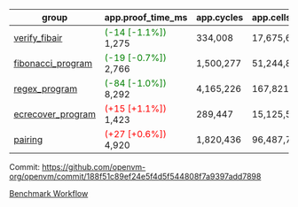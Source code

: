 | group | app.proof_time_ms | app.cycles | app.cells_used | leaf.proof_time_ms | leaf.cycles | leaf.cells_used |
| -- | -- | -- | -- | -- | -- | -- |
| [verify_fibair](https://github.com/openvm-org/openvm/blob/benchmark-results/benchmarks-pr/1255/verify_fibair-188f51c89ef24e5f4d5f544808f7a9397add7898.md) |<span style='color: green'>(-14 [-1.1%])</span> 1,275 |  334,008 |  17,675,690 |- | - | - |
| [fibonacci_program](https://github.com/openvm-org/openvm/blob/benchmark-results/benchmarks-pr/1255/fibonacci-188f51c89ef24e5f4d5f544808f7a9397add7898.md) |<span style='color: green'>(-19 [-0.7%])</span> 2,766 |  1,500,277 |  51,244,863 |- | - | - |
| [regex_program](https://github.com/openvm-org/openvm/blob/benchmark-results/benchmarks-pr/1255/regex-188f51c89ef24e5f4d5f544808f7a9397add7898.md) |<span style='color: green'>(-84 [-1.0%])</span> 8,292 |  4,165,226 |  167,821,872 |- | - | - |
| [ecrecover_program](https://github.com/openvm-org/openvm/blob/benchmark-results/benchmarks-pr/1255/ecrecover-188f51c89ef24e5f4d5f544808f7a9397add7898.md) |<span style='color: red'>(+15 [+1.1%])</span> 1,423 |  289,447 |  15,125,546 |- | - | - |
| [pairing](https://github.com/openvm-org/openvm/blob/benchmark-results/benchmarks-pr/1255/pairing-188f51c89ef24e5f4d5f544808f7a9397add7898.md) |<span style='color: red'>(+27 [+0.6%])</span> 4,920 |  1,820,436 |  96,487,767 |- | - | - |


Commit: https://github.com/openvm-org/openvm/commit/188f51c89ef24e5f4d5f544808f7a9397add7898

[Benchmark Workflow](https://github.com/openvm-org/openvm/actions/runs/14179620286)
